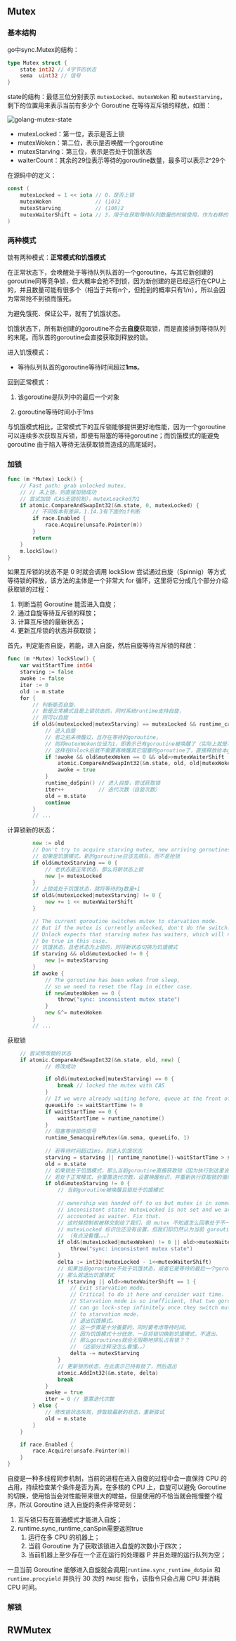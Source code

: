 ## Mutex

### 基本结构

go中sync.Mutex的结构：

```go
type Mutex struct {
	state int32 // 4字节的状态
	sema  uint32 // 信号
}
```

state的结构：最低三位分别表示 `mutexLocked`、`mutexWoken` 和 `mutexStarving`，剩下的位置用来表示当前有多少个 Goroutine 在等待互斥锁的释放，如图：

![golang-mutex-state](https://img.draveness.me/2020-01-23-15797104328010-golang-mutex-state.png)

-   mutexLocked：第一位，表示是否上锁
-   mutexWoken：第二位，表示是否唤醒一个goroutine
-   mutexStarving：第三位，表示是否处于饥饿状态
-   waiterCount：其余的29位表示等待的goroutine数量，最多可以表示2^29个

在源码中的定义：

```go
const (
	mutexLocked = 1 << iota // 0，是否上锁
    mutexWoken              // (10)2
    mutexStarving           // (100)2
	mutexWaiterShift = iota // 3，用于在获取等待队列数量的时候使用，作为右移的位数
)
```



### 两种模式

锁有两种模式：**正常模式和饥饿模式**

在正常状态下，会唤醒处于等待队列队首的一个goroutine，与其它新创建的goroutine同等竞争锁，但大概率会抢不到锁，因为新创建的是已经运行在CPU上的，并且数量可能有很多个（相当于共有n个，但抢到的概率只有1/n），所以会因为常常抢不到锁而饿死。

为避免饿死、保证公平，就有了饥饿状态。

饥饿状态下，所有新创建的goroutine不会去**自旋**获取锁，而是直接排到等待队列的末尾。而队首的goroutine会直接获取到释放的锁。

进入饥饿模式：

-   等待队列队首的goroutine等待时间超过**1ms**。

回到正常模式：

1.  该goroutine是队列中的最后一个对象

2.  goroutine等待时间小于1ms

与饥饿模式相比，正常模式下的互斥锁能够提供更好地性能，因为一个goroutine可以连续多次获取互斥锁，即便有阻塞的等待goroutine；而饥饿模式的能避免 goroutine 由于陷入等待无法获取锁而造成的高尾延时。

### 加锁

```go
func (m *Mutex) Lock() {
	// Fast path: grab unlocked mutex.
    // // 未上锁，则直接加锁成功
    // 尝试加锁（CAS无锁机制），mutexLoacked为1
	if atomic.CompareAndSwapInt32(&m.state, 0, mutexLocked) {
        // 不同版本有差异，1.14.3有下面的if判断
		if race.Enabled {
			race.Acquire(unsafe.Pointer(m))
		}
		return
	}
	m.lockSlow()
}
```

如果互斥锁的状态不是 0 时就会调用 lockSlow 尝试通过自旋（Spinnig）等方式等待锁的释放，该方法的主体是一个非常大 for 循环，这里将它分成几个部分介绍获取锁的过程：

1.  判断当前 Goroutine 能否进入自旋；
2.  通过自旋等待互斥锁的释放；
3.  计算互斥锁的最新状态；
4.  更新互斥锁的状态并获取锁；



首先，判定能否自旋，若能，进入自旋，然后自旋等待互斥锁的释放：

```go
func (m *Mutex) lockSlow() {
	var waitStartTime int64
	starving := false
	awoke := false
	iter := 0
	old := m.state
	for {
		// 判断能否自旋，
        // 若是正常模式且是上锁状态的，同时系统runtime支持自旋，
        // 则可以自旋
		if old&(mutexLocked|mutexStarving) == mutexLocked && runtime_canSpin(iter) {
			// 进入自旋
            // 若之前未唤醒过，且存在等待的goroutine，
            // 则将mutexWoken位设为1，即表示已有goroutine被唤醒了（实际上就是本g），
            // 这样在Unlock后就不需要再唤醒其它阻塞的goroutine了，直接释放给本g就可以了
			if !awoke && old&mutexWoken == 0 && old>>mutexWaiterShift != 0 &&
				atomic.CompareAndSwapInt32(&m.state, old, old|mutexWoken) {
				awoke = true
			}
			runtime_doSpin() // 进入自旋，尝试获取锁
			iter++           // 迭代次数（自旋次数）
			old = m.state
			continue
		}
        // ...
```

计算锁新的状态：

```go
		new := old
		// Don't try to acquire starving mutex, new arriving goroutines must queue.
		// 如果是饥饿模式，新的goroutine应该去排队，而不是抢锁
		if old&mutexStarving == 0 {
            // 老状态是正常状态，那么将新状态上锁
			new |= mutexLocked
		}
		// 上锁或处于饥饿状态，就将等待的g数量+1
		if old&(mutexLocked|mutexStarving) != 0 {
			new += 1 << mutexWaiterShift
		}

		// The current goroutine switches mutex to starvation mode.
		// But if the mutex is currently unlocked, don't do the switch.
		// Unlock expects that starving mutex has waiters, which will not
		// be true in this case.
		// 饥饿状态，且老状态为上锁的，则将新状态切换为饥饿模式
		if starving && old&mutexLocked != 0 {
			new |= mutexStarving
		}
		if awoke {
			// The goroutine has been woken from sleep,
			// so we need to reset the flag in either case.
			if new&mutexWoken == 0 {
				throw("sync: inconsistent mutex state")
			}
			new &^= mutexWoken
		}
		// ...
```

获取锁

```go
	// 尝试修改锁的状态
	if atomic.CompareAndSwapInt32(&m.state, old, new) {
        	// 修改成功

			if old&(mutexLocked|mutexStarving) == 0 {
				break // locked the mutex with CAS
			}
			// If we were already waiting before, queue at the front of the queue.
			queueLifo := waitStartTime != 0
			if waitStartTime == 0 {
				waitStartTime = runtime_nanotime()
			}
        	// 阻塞等待锁的信号
			runtime_SemacquireMutex(&m.sema, queueLifo, 1)
			
        	// 若等待时间超过1ms，则进入饥饿状态
			starving = starving || runtime_nanotime()-waitStartTime > starvationThresholdNs
			old = m.state
        	// 如果锁处于饥饿模式，那么当前goroutine直接获取锁（因为执行到这里说明它是被信号唤醒的）
        	// 若处于正常模式，会重置迭代次数，设置唤醒标识，并重新执行获取锁的循环
			if old&mutexStarving != 0 {
                // 当前goroutine被唤醒且锁处于饥饿模式
                
				// ownership was handed off to us but mutex is in somewhat
				// inconsistent state: mutexLocked is not set and we are still
				// accounted as waiter. Fix that.
                // 这时候控制权被移交到给了我们，但 mutex 不知道怎么回事处于不一致的状态:
                // mutexLocked 标识位还没有设置，但我们却仍然认为当前 goroutine 正在等待这个 mutex。说明是个 bug，需要修正
                // （有点没看懂。。。）
				if old&(mutexLocked|mutexWoken) != 0 || old>>mutexWaiterShift == 0 {
					throw("sync: inconsistent mutex state")
				}
				delta := int32(mutexLocked - 1<<mutexWaiterShift)
                // 如果当前goroutine不处于饥饿状态，或者它是等待的最后一个goroutine，
                // 那么就退出饥饿模式
				if !starving || old>>mutexWaiterShift == 1 {
					// Exit starvation mode.
					// Critical to do it here and consider wait time.
					// Starvation mode is so inefficient, that two goroutines
					// can go lock-step infinitely once they switch mutex
					// to starvation mode.
                    // 退出饥饿模式。
                    // 这一步骤是十分重要的，同时要考虑等待时间。
                    // 因为饥饿模式十分低效，一旦将锁切换到饥饿模式，不退出，
                    // 那么goroutines就会无限期地排队占有锁？？
                    // （这部分注释没怎么看懂。。）
					delta -= mutexStarving
				}
                // 更新锁的状态，在此表示已持有锁了，然后退出
				atomic.AddInt32(&m.state, delta)
				break
			}
			awoke = true
			iter = 0 // 重置迭代次数
		} else {
        	// 修改锁状态失败，获取锁最新的状态，重新尝试
			old = m.state
		}
	}

	if race.Enabled {
		race.Acquire(unsafe.Pointer(m))
	}
}
```





自旋是一种多线程同步机制，当前的进程在进入自旋的过程中会一直保持 CPU 的占用，持续检查某个条件是否为真。在多核的 CPU 上，自旋可以避免 Goroutine 的切换，使用恰当会对性能带来很大的增益，但是使用的不恰当就会拖慢整个程序，所以 Goroutine 进入自旋的条件非常苛刻：

1.  互斥锁只有在普通模式才能进入自旋；
2.  runtime.sync_runtime_canSpin需要返回true
    1.  运行在多 CPU 的机器上；
    2.  当前 Goroutine 为了获取该锁进入自旋的次数小于四次；
    3.  当前机器上至少存在一个正在运行的处理器 P 并且处理的运行队列为空；

一旦当前 Goroutine 能够进入自旋就会调用[`runtime.sync_runtime_doSpin` 和 `runtime.procyield` 并执行 30 次的 `PAUSE` 指令，该指令只会占用 CPU 并消耗 CPU 时间。



### 解锁



## RWMutex

